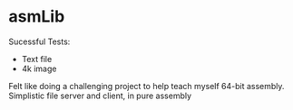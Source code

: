 # asmLib
Sucessful Tests:
- Text file
- 4k image


Felt like doing a challenging project to help teach myself 64-bit assembly. Simplistic file server and client, in pure assembly 
